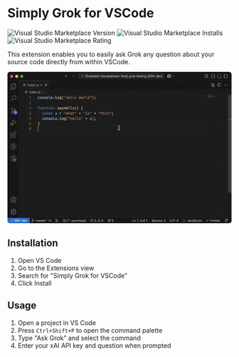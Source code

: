 # Simply Grok for VSCode

![Visual Studio Marketplace Version](https://img.shields.io/visual-studio-marketplace/v/ErikKralj.vscode-grok)
![Visual Studio Marketplace Installs](https://img.shields.io/visual-studio-marketplace/i/ErikKralj.vscode-grok)
![Visual Studio Marketplace Rating](https://img.shields.io/visual-studio-marketplace/r/ErikKralj.vscode-grok)

This extension enables you to easily ask Grok any question about your source code directly from within VSCode.

![Demo GIF](resources/demo1.gif)

## Installation

1. Open VS Code
2. Go to the Extensions view
3. Search for "Simply Grok for VSCode"
4. Click Install

## Usage

1. Open a project in VS Code
2. Press `Ctrl+Shift+P` to open the command palette
3. Type "Ask Grok" and select the command
4. Enter your xAI API key and question when prompted
